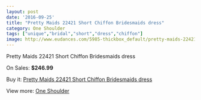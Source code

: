 ```yaml
---
layout: post
date: '2016-09-25'
title: "Pretty Maids 22421 Short Chiffon Bridesmaids dress"
category: One Shoulder
tags: ["unique","bridal","short","dress","chiffon"]
image: http://www.eudances.com/5985-thickbox_default/pretty-maids-22421-short-chiffon-bridesmaids-dress.jpg
---
```

Pretty Maids 22421 Short Chiffon Bridesmaids dress

On Sales: **$246.99**
<a href="https://www.eudances.com/en/one-shoulder/2128-pretty-maids-22421-short-chiffon-bridesmaids-dress.html"><amp-img layout="responsive" width="600" height="600" src="//www.eudances.com/5985-thickbox_default/pretty-maids-22421-short-chiffon-bridesmaids-dress.jpg" alt="Pretty Maids 22421 Short Chiffon Bridesmaids dress 0" /></a>
<a href="https://www.eudances.com/en/one-shoulder/2128-pretty-maids-22421-short-chiffon-bridesmaids-dress.html"><amp-img layout="responsive" width="600" height="600" src="//www.eudances.com/5986-thickbox_default/pretty-maids-22421-short-chiffon-bridesmaids-dress.jpg" alt="Pretty Maids 22421 Short Chiffon Bridesmaids dress 1" /></a>

Buy it: [Pretty Maids 22421 Short Chiffon Bridesmaids dress](https://www.eudances.com/en/one-shoulder/2128-pretty-maids-22421-short-chiffon-bridesmaids-dress.html "Pretty Maids 22421 Short Chiffon Bridesmaids dress")

View more: [One Shoulder](https://www.eudances.com/en/23-one-shoulder "One Shoulder")